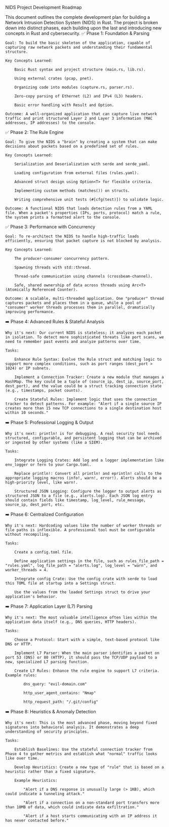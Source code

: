 NIDS Project Development Roadmap

This document outlines the complete development plan for building a Network Intrusion Detection System (NIDS) in Rust. The project is broken down into distinct phases, each building upon the last and introducing new concepts in Rust and cybersecurity.
✅ Phase 1: Foundation & Parsing

    Goal: To build the basic skeleton of the application, capable of capturing raw network packets and understanding their fundamental structure.

    Key Concepts Learned:

        Basic Rust syntax and project structure (main.rs, lib.rs).

        Using external crates (pcap, pnet).

        Organizing code into modules (capture.rs, parser.rs).

        Zero-copy parsing of Ethernet (L2) and IPv4 (L3) headers.

        Basic error handling with Result and Option.

    Outcome: A well-organized application that can capture live network traffic and print structured Layer 2 and Layer 3 information (MAC addresses, IP addresses) to the console.

✅ Phase 2: The Rule Engine

    Goal: To give the NIDS a "brain" by creating a system that can make decisions about packets based on a predefined set of rules.

    Key Concepts Learned:

        Serialization and Deserialization with serde and serde_yaml.

        Loading configuration from external files (rules.yaml).

        Advanced struct design using Option<T> for flexible criteria.

        Implementing custom methods (matches()) on structs.

        Writing comprehensive unit tests (#[cfg(test)]) to validate logic.

    Outcome: A functional NIDS that loads detection rules from a YAML file. When a packet's properties (IPs, ports, protocol) match a rule, the system prints a formatted alert to the console.

✅ Phase 3: Performance with Concurrency

    Goal: To re-architect the NIDS to handle high-traffic loads efficiently, ensuring that packet capture is not blocked by analysis.

    Key Concepts Learned:

        The producer-consumer concurrency pattern.

        Spawning threads with std::thread.

        Thread-safe communication using channels (crossbeam-channel).

        Safe, shared ownership of data across threads using Arc<T> (Atomically Referenced Counter).

    Outcome: A scalable, multi-threaded application. One "producer" thread captures packets and places them in a queue, while a pool of "consumer" worker threads processes them in parallel, dramatically improving performance.

➡️ Phase 4: Advanced Rules & Stateful Analysis

    Why it's next: Our current NIDS is stateless; it analyzes each packet in isolation. To detect more sophisticated threats like port scans, we need to remember past events and analyze patterns over time.

    Tasks:

        Enhance Rule Syntax: Evolve the Rule struct and matching logic to support more complex conditions, such as port ranges (dest_port > 1024) or IP subnets.

        Implement a Connection Tracker: Create a new module that manages a HashMap. The key could be a tuple of (source_ip, dest_ip, source_port, dest_port), and the value could be a struct tracking connection state (e.g., timestamps, packet counts).

        Create Stateful Rules: Implement logic that uses the connection tracker to detect patterns. For example: "Alert if a single source IP creates more than 15 new TCP connections to a single destination host within 10 seconds."

➡️ Phase 5: Professional Logging & Output

    Why it's next: println! is for debugging. A real security tool needs structured, configurable, and persistent logging that can be archived or ingested by other systems (like a SIEM).

    Tasks:

        Integrate Logging Crates: Add log and a logger implementation like env_logger or fern to your Cargo.toml.

        Replace println!: Convert all println! and eprintln! calls to the appropriate logging macros (info!, warn!, error!). Alerts should be a high-priority level, like warn!.

        Structured JSON Logging: Configure the logger to output alerts as structured JSON to a file (e.g., alerts.log). Each JSON log entry should contain fields like timestamp, log_level, rule_message, source_ip, dest_port, etc.

➡️ Phase 6: Centralized Configuration

    Why it's next: Hardcoding values like the number of worker threads or file paths is inflexible. A professional tool must be configurable without recompiling.

    Tasks:

        Create a config.toml file.

        Define application settings in the file, such as rules_file_path = "rules.yaml", log_file_path = "alerts.log", log_level = "warn", and worker_threads = 4.

        Integrate config Crate: Use the config crate with serde to load this TOML file at startup into a Settings struct.

        Use the values from the loaded Settings struct to drive your application's behavior.

➡️ Phase 7: Application Layer (L7) Parsing

    Why it's next: The most valuable intelligence often lies within the application data itself (e.g., DNS queries, HTTP headers).

    Tasks:

        Choose a Protocol: Start with a simple, text-based protocol like DNS or HTTP.

        Implement L7 Parser: When the main parser identifies a packet on port 53 (DNS) or 80 (HTTP), it should pass the TCP/UDP payload to a new, specialized L7 parsing function.

        Create L7 Rules: Enhance the rule engine to support L7 criteria. Example rules:

            dns_query: "evil-domain.com"

            http_user_agent_contains: "Nmap"

            http_request_path: "/.git/config"

➡️ Phase 8: Heuristics & Anomaly Detection

    Why it's next: This is the most advanced phase, moving beyond fixed signatures into behavioral analysis. It demonstrates a deep understanding of security principles.

    Tasks:

        Establish Baselines: Use the stateful connection tracker from Phase 4 to gather metrics and establish what "normal" traffic looks like over time.

        Develop Heuristics: Create a new type of "rule" that is based on a heuristic rather than a fixed signature.

        Example Heuristics:

            "Alert if a DNS response is unusually large (> 1KB), which could indicate a tunneling attack."

            "Alert if a connection on a non-standard port transfers more than 10MB of data, which could indicate data exfiltration."

            "Alert if a host starts communicating with an IP address it has never contacted before."
